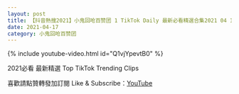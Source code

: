 ```yaml
---
layout: post
title: 【抖音熱搜2021】小鬼回呛百赞团 1 TikTok Daily 最新必看精選合集2021 04 17
date: 2021-04-17
category: 小鬼回呛百赞团
---
```


{% include youtube-video.html id="Q1vjYpevtB0" %}

2021必看 最新精選 Top TikTok Trending Clips

喜歡請點贊轉發加訂閱 Like & Subscribe：[YouTube](https://www.youtube.com/channel/UCAoR7VcanIPd04uEq_GIylA/videos)

